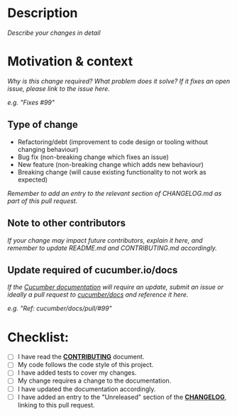 <!--- Provide a general summary of your changes in the Title above -->

# Description

_Describe your changes in detail_

# Motivation & context

_Why is this change required? What problem does it solve?
If it fixes an open issue, please link to the issue here._

_e.g. "Fixes #99"_

## Type of change

<!--- Delete any options that are not relevant -->

- Refactoring/debt (improvement to code design or tooling without changing behaviour)
- Bug fix (non-breaking change which fixes an issue)
- New feature (non-breaking change which adds new behaviour)
- Breaking change (will cause existing functionality to not
  work as expected)

_Remember to add an entry to the relevant section of CHANGELOG.md as part of this pull request._

## Note to other contributors

_If your change may impact future contributors, explain it here, and remember to update README.md and CONTRIBUTING.md accordingly._

## Update required of cucumber.io/docs

_If the [Cucumber documentation](https://cucumber.io/docs/) will require an update,
submit an issue or ideally a pull request to [cucumber/docs](https://github.com/cucumber/docs/) and
reference it here._

_e.g. "Ref: cucumber/docs/pull/#99"_

# Checklist:

<!--- Go over all the following points, and put an `x` in all the boxes that apply. -->
<!--- If you're unsure about any of these, don't hesitate to ask. We're here to help! -->

- [ ] I have read the [**CONTRIBUTING**](../CONTRIBUTING.md) document.
- [ ] My code follows the code style of this project.
- [ ] I have added tests to cover my changes.
- [ ] My change requires a change to the documentation.
- [ ] I have updated the documentation accordingly.
- [ ] I have added an entry to the "Unreleased" section of the [**CHANGELOG**](../CHANGELOG.md), linking to this pull request.
